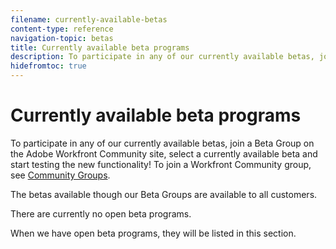 ```yaml
---
filename: currently-available-betas
content-type: reference
navigation-topic: betas
title: Currently available beta programs
description: To participate in any of our currently available betas, join a Beta Group on the Adobe Workfront Community site, select a currently available beta and start testing the new functionality! To join a Workfront Community group, see Community Groups.
hidefromtoc: true
---
```


# Currently available beta programs

To participate in any of our currently available betas, join a Beta Group on the Adobe Workfront Community site, select a currently available beta and start testing the new functionality! To join a Workfront Community group, see [Community Groups](https://one.workfront.com/s/groups).

The betas available though our Beta Groups are available to all customers.

There are currently no open beta programs.&nbsp;

When we have open beta programs, they will be listed in this section.&nbsp;
